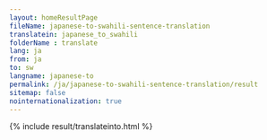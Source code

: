 ```yaml
---
layout: homeResultPage
fileName: japanese-to-swahili-sentence-translation
translatein: japanese_to_swahili
folderName : translate
lang: ja
from: ja
to: sw
langname: japanese-to
permalink: /ja/japanese-to-swahili-sentence-translation/result
sitemap: false
nointernationalization: true
---
```

{% include result/translateinto.html %}

<script src="/js/result/translation.js" data-foldername="{{page.folderName}}" data-lang="{{page.lang}}"></script>
